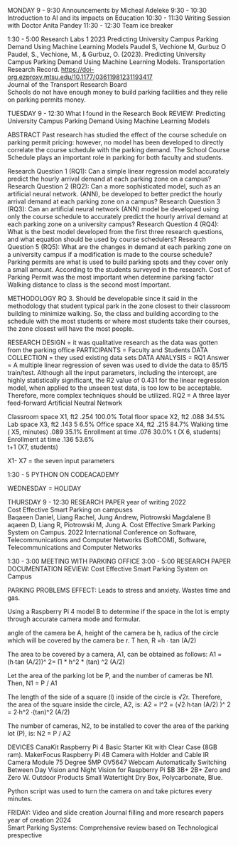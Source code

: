 MONDAY
9 - 9:30      Announcements by Micheal Adeleke
9:30 - 10:30  Introduction to AI and its impacts on Education
10:30 - 11:30 Writing Session with Doctor Anita Pandey
11:30 - 12:30 Team ice breaker

1:30 - 5:00 Research Labs
1	2023	Predicting University Campus Parking Demand Using Machine Learning Models
Paudel S, Vechione M, Gurbuz O	
Paudel, S., Vechione, M., & Gurbuz, O. (2023). Predicting University Campus Parking Demand Using Machine Learning Models. Transportation Research Record. https://doi-org.ezproxy.mtsu.edu/10.1177/03611981231193417		
Journal of the Transport Research Board		
Schools do not have enough money to build parking facilities and they relie on parking permits money. 

TUESDAY
9 - 12:30 What I found in the Research Book
REVIEW: Predicting University Campus Parking
Demand Using Machine Learning Models

ABSTRACT
 Past research has studied the effect of the course schedule on parking permit pricing: however, no model has been developed to directly correlate the course schedule with the parking demand.
The School Course Schedule plays an important role in parking for both faculty and students.

Research Question 1 (RQ1): Can a simple linear regression model accurately predict the hourly arrival demand at each parking zone on a campus?
 Research Question 2 (RQ2): Can a more sophisticated model, such as an artificial neural network. (ANN), be developed to better predict the hourly arrival demand at each parking zone on a campus?
Research Question 3 (RQ3): Can an artificial neural network (ANN) model be developed using only the course schedule to accurately predict the hourly arrival demand at each parking zone on a university campus?
Research Question 4 (RQ4): What is the best model developed from the first three research
questions, and what equation should be used by course schedulers?
 Research Question 5 (RQ5): What are the changes in demand at each parking zone on a university campus if a modification is made to the course schedule?
Parking permits are what is used to build parking spots and they cover only a small amount. 
According to the students surveyed in the research.
Cost of Parking Permit was the most important when determine parking factor
Walking distance to class is the second most Important.

METHODOLOGY
 RQ 3. Should be developable since it said in the methodology that student typical park in the zone closest to their classroom building to minimize walking. So, the class and building according to the schedule with the most students or where most students take their courses, the zone closest will have the most people.

RESEARCH DESIGN = it was qualitative research as the data was gotten from the parking office
PARTICIPANTS = Faculty and Students 
DATA COLLECTION = they used existing data sets
DATA ANALYSIS =
RQ1 Answer = A multiple linear regression of seven was used to divide the data to 85/15 train/test. Although all the input parameters, including the intercept, are highly statistically significant, the R2 value of 0.431 for the linear regression model, when applied to the unseen test data, is too low to be acceptable. Therefore, more complex techniques should be utilized.
RQ2 = A three layer feed-forward Artificial Neutral Network


Classroom space X1, ft2              .254                       100.0%
Total floor space X2, ft2                .088                        34.5%
Lab space X3, ft2                             .143 5                     6.5%
Office space X4, ft2                        .215                         84.7%
Walking time ( X5, minutes)        .089                         35.1%
Enrollment at time                           .076                        30.0%
t (X 6, students)
Enrollment at time                           .136                         53.6%     
t+1 (X7, students)

X1- X7 = the seven input parameters


1:30 - 5 PYTHON ON CODEACADEMY

WEDNESDAY = HOLIDAY

THURSDAY
9 - 12:30  RESEARCH PAPER
year of writing 2022	
Cost Effective Smart Parking on campuses	
Baqaeen Daniel, Liang Rachel, Jung Andrew, Piotrowski Magdalene	B
aqaeen D, Liang R, Piotrowski M, Jung A. Cost Effective Smark Parking System on Campus. 2022 International Conference on Software, Telecommunications and Computer Networks (SoftCOM), Software, Telecommunications and Computer Networks 		

1:30 - 3:00 MEETING WITH PARKING OFFICE
3:00 - 5:00 RESEARCH PAPER DOCUMENTATION
REVIEW: Cost Effective Smart Parking System on Campus 

PARKING PROBLEMS EFFECT:
Leads to stress and anxiety.
Wastes time and gas.

Using a Raspberry Pi 4 model B to determine if the space in the lot is empty through accurate camera mode and formular.

angle of the camera be A, 
height of the camera be h,
radius of the circle which will be covered by the camera be r. T
hen, 
R =h ∙ tan (A/2)

The area to be covered by a camera, A1, can be obtained as 
follows: 
A1 =(h∙tan (A/2))^ 2= ∏ * h^2 * (tan) ^2 (A/2)

Let the area of the parking lot be P, and the number of cameras be N1. Then, 
N1 =  P / A1
 
The length of the side of a square (l) inside of the circle is 
√2r. Therefore, the area of the square inside the circle, A2, is: 
A2  =  l^2  =  (√2∙h∙tan (A/2) )^ 2  =  2∙h^2  ∙(tan)^2 (A/2)

The number of cameras, N2, to be installed to cover the area of the parking lot (P), is: 
N2 = P / A2

DEVICES
CanaKit Raspberry Pi 4 Basic Starter Kit with Clear Case (8GB ram).
MakerFocus Raspberry Pi 4B Camera with Holder and Cable IR Camera Module 75 Degree 
5MP OV5647 Webcam Automatically Switching Between Day Vision and Night Vision for Raspberry Pi $B 3B+ 2B+ Zero and Zero W.
Outdoor Products Small Watertight Dry Box, Polycarbonate, Blue.


Python script was used to turn the camera on and take pictures every minutes.


FRIDAY: Video and slide creation
Journal filling and more research papers
year of creation 2024	
Smart Parking Systems: Comprehensive review based on Technological prespective

